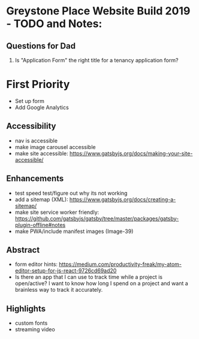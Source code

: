 # Greystone Place Website Build 2019 - TODO and Notes:

## Questions for Dad
1. Is "Application Form" the right title for a tenancy application form?

# First Priority
* Set up form
* Add Google Analytics

## Accessibility
* nav is accessible
* make image carousel accessible
* make site accessible: https://www.gatsbyjs.org/docs/making-your-site-accessible/

## Enhancements
* test speed test/figure out why its not working
* add a sitemap (XML): https://www.gatsbyjs.org/docs/creating-a-sitemap/
* make site service worker friendly: https://github.com/gatsbyjs/gatsby/tree/master/packages/gatsby-plugin-offline#notes
* make PWA/include manifest images (Image-39)

## Abstract
- form editor hints: https://medium.com/productivity-freak/my-atom-editor-setup-for-js-react-9726cd69ad20
- Is there an app that I can use to track time while a project is open/active? I want to know how long I spend on a project and want a brainless way to track it accurately.

## Highlights
- custom fonts
- streaming video
